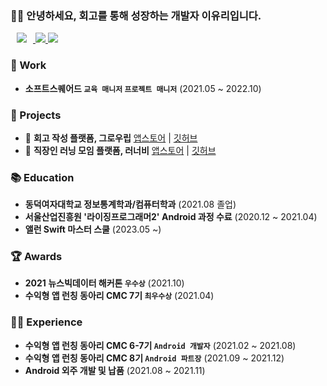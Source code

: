 ### 👋🏻 안녕하세요, 회고를 통해 성장하는 개발자 이유리입니다.
<p>
  <a href="https://devyul.tistory.com/">
<img
src="http://img.shields.io/badge/-Tech%20Blog-orange?style=flat&logo=tistory&link=https://devyul.tistory.com/"
style="height : auto; margin-left : 10px; margin-right : 10px;"/>
  <a href="mailto:leeyuri.andapp@gmail.com">
  <img src="https://img.shields.io/badge/Mail-EA4335?style=flat-square&logo=Gmail&logoColor=white&link=mailto:leeyuri.andapp@gmail.com"/>
  <a href="https://solved.ac/lyr8403"><img src="http://mazassumnida.wtf/api/mini/generate_badge?boj=lyr8403" align/></a>
</p>

### 🏢 Work
- **소프트스퀘어드 `교육 매니저` `프로젝트 매니저`** (2021.05 ~ 2022.10)
      
### 📱 Projects

- 🌱 **회고 작성 플랫폼, 그로우립** [앱스토어](https://apps.apple.com/kr/app/%EA%B7%B8%EB%A1%9C%EC%9A%B0%EB%A6%BD/id1660732969) | [깃허브](https://github.com/paicooha/Growlibb-iOS) <br/>
- 🐝 **직장인 러닝 모임 플랫폼, 러너비** [앱스토어](https://apps.apple.com/kr/app/%EB%9F%AC%EB%84%88%EB%B9%84/id1612604358) | [깃허브](https://github.com/runner-be/RunnerBe-iOS/tree/develop_zoe) <br/>

### 📚 Education

- **동덕여자대학교 정보통계학과/컴퓨터학과** (2021.08 졸업)<br/>
- **서울산업진흥원 '라이징프로그래머2' Android 과정 수료** (2020.12 ~ 2021.04) <br/>
- **앨런 Swift 마스터 스쿨** (2023.05 ~) <br/>
     
### 🏆️ Awards

- **2021 뉴스빅데이터 해커톤 `우수상`** (2021.10) <br/>
- **수익형 앱 런칭 동아리 CMC 7기 `최우수상`** (2021.04) <br/>
      
### 🏃🏻 Experience
      
- **수익형 앱 런칭 동아리 CMC 6-7기 `Android 개발자`** (2021.02 ~ 2021.08) <br/>
- **수익형 앱 런칭 동아리 CMC 8기 `Android 파트장`** (2021.09 ~ 2021.12) <br/>
- **Android 외주 개발 및 납품** (2021.08 ~ 2021.11) <br/>


